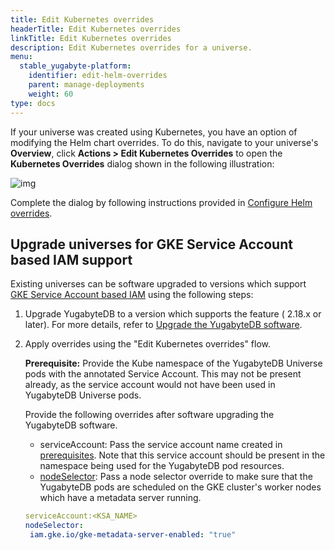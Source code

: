 ```yaml
---
title: Edit Kubernetes overrides
headerTitle: Edit Kubernetes overrides
linkTitle: Edit Kubernetes overrides
description: Edit Kubernetes overrides for a universe.
menu:
  stable_yugabyte-platform:
    identifier: edit-helm-overrides
    parent: manage-deployments
    weight: 60
type: docs
---
```


If your universe was created using Kubernetes, you have an option of modifying the Helm chart overrides. To do this, navigate to your universe's **Overview**, click **Actions > Edit Kubernetes Overrides** to open the **Kubernetes Overrides** dialog shown in the following illustration:

![img](/images/yb-platform/kubernetes-config66.png)

Complete the dialog by following instructions provided in [Configure Helm overrides](../../create-deployments/create-universe-multi-zone-kubernetes#configure-helm-overrides).

## Upgrade universes for GKE Service Account based IAM support

Existing universes can be software upgraded to versions which support [GKE Service Account based IAM](../../back-up-restore-universes/configure-backup-storage/#gke-service-account-based-iam-gcp-iam) using the following steps:

1. Upgrade YugabyteDB to a version which supports the feature ( 2.18.x or later). For more details, refer to [Upgrade the YugabyteDB software](../../manage-deployments/upgrade-software/).

1. Apply overrides using the "Edit Kubernetes overrides" flow.

   **Prerequisite:** Provide the Kube namespace of the YugabyteDB Universe pods with the annotated Service Account. This may not be present already, as the service account would not have been used in YugabyteDB Universe pods.

   Provide the following overrides after software upgrading the YugabyteDB software.

   - serviceAccount: Pass the service account name created in [prerequisites](../../back-up-restore-universes/configure-backup-storage/#prerequisites). Note that this service account should be present in the namespace being used for the YugabyteDB pod resources.
   - [nodeSelector](../../install-yugabyte-platform/install-software/kubernetes/#nodeselector): Pass a node selector override to make sure that the YugabyteDB pods are scheduled on the GKE cluster's worker nodes which have a metadata server running.

    ```yaml
    serviceAccount:<KSA_NAME>
    nodeSelector:
     iam.gke.io/gke-metadata-server-enabled: "true"
    ```
